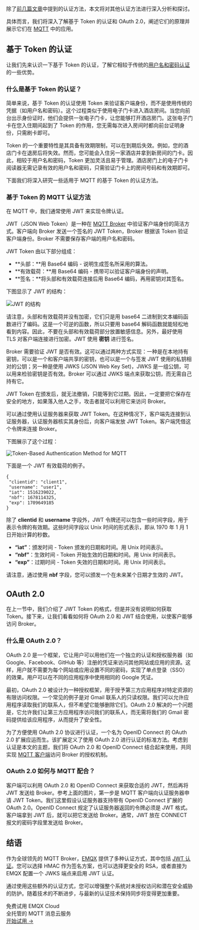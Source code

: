 除了[前几篇文章](https://www.emqx.com/zh/blog/leveraging-enhanced-authentication-for-mqtt-security)中提到的认证方法，本文将对其他认证方法进行深入分析和探讨。

具体而言，我们将深入了解基于 Token 的认证和 OAuth 2.0，阐述它们的原理并展示它们在 [MQTT](https://www.emqx.com/zh/blog/the-easiest-guide-to-getting-started-with-mqtt) 中的应用。

## 基于 Token 的认证

让我们先来认识一下基于 Token 的认证，了解它相较于传统的[用户名和密码认证](https://www.emqx.com/zh/blog/securing-mqtt-with-username-and-password-authentication)的一些优势。

### 什么是基于 Token 的认证？

简单来说，基于 Token 的认证使用 Token 来验证客户端身份，而不是使用传统的凭据（如用户名和密码）。这个过程类似于使用电子门卡进入酒店房间。当您向前台出示身份证时，他们会提供一张电子门卡，让您能够打开酒店房门。这张电子门卡在您入住期间起到了 Token 的作用，您无需每次进入房间时都向前台证明身份，只需刷卡即可。

Token 的一个重要特性是其具备有效期限制，可以在到期后失效。例如，您的酒店门卡在退房后将失效。然而，您可能会入住另一家酒店并拿到新房间的门卡。因此，相较于用户名和密码，Token 更加灵活且易于管理。酒店房门上的电子门卡阅读器无需记录有效的用户名和密码，只需验证门卡上的房间号码和有效期即可。

下面我们将深入研究一些适用于 MQTT 的基于 Token 的认证方法。

### 基于 Token 的 MQTT 认证方法

在 MQTT 中，我们通常使用 JWT 来实现令牌认证。

JWT（JSON Web Token）是一种在 [MQTT Broker](https://www.emqx.com/zh/blog/the-ultimate-guide-to-mqtt-broker-comparison) 中验证客户端身份的简洁方式。客户端向 Broker 发送一个签名的 JWT Token，Broker 根据该 Token 验证客户端身份。Broker 不需要保存客户端的用户名和密码。

JWT Token 由以下部分组成：

- **头部：**用 Base64 编码 - 说明生成签名所采用的算法。
- **有效载荷：**用 Base64 编码 - 携带可以验证客户端身份的声明。
- **签名：**将头部和有效载荷连接后用 Base64 编码，再用密钥对其签名。

下图显示了 JWT 的结构：

![ JWT 的结构](https://assets.emqx.com/images/9d05f5ef051239d8ed1121d696393d85.jpeg?imageMogr2/thumbnail/1520x)

请注意，头部和有效载荷并没有加密，它们只是用 base64 二进制到文本编码函数进行了编码。这是一个可逆的函数，所以只要用 base64 解码函数就能轻松地看到内容。因此，不要在头部和有效载荷部分放置敏感信息。另外，最好使用 TLS 对客户端连接进行加密。JWT 使用 **密钥** 进行签名。

Broker 需要验证 JWT 是否有效。这可以通过两种方式实现：一种是在本地持有密钥，可以是一个和客户端共享的密钥，也可以是一个与签发 JWT 使用的私钥相对的公钥；另一种是使用 JWKS (JSON Web Key Set)，JWKS 是一组公钥，可以用来检验密钥是否有效。Broker 可以通过 JWKS 端点来获取公钥，而无需自己持有它。

JWT Token 在颁发后，就无法撤销，只能等到它过期。因此，一定要把它保存在安全的地方，如果落入他人之手，攻击者就可以利用它来访问 Broker。

可以通过使用认证服务器来获取 JWT Token。在这种情况下，客户端先连接到认证服务器，认证服务器核实其身份后，向客户端发放 JWT Token。客户端凭借这个令牌来连接 Broker。

下图展示了这个过程：

![Token-Based Authentication Method for MQTT](https://assets.emqx.com/images/221320c394fc5847be187cc31ab5b3e4.jpeg?imageMogr2/thumbnail/1520x)

下面是一个 JWT 有效载荷的例子。

```
{
 "clientid": "client1",
 "username": "user1",
 "iat": 1516239022,
 "nbf": 1678114325,
 "exp": 1709649185
}
```

除了 **clientid** 和 **username** 字段外，JWT 令牌还可以包含一些时间字段，用于表示令牌的有效期。这些时间字段以 Unix 时间的形式表示，即从 1970 年 1 月 1 日开始计算的秒数。

- **“iat”**：颁发时间 - Token 颁发的日期和时间。用 Unix 时间表示。
- **“nbf”**：生效时间 - Token 开始生效的日期和时间。用 Unix 时间表示。
- **“exp”**：过期时间 - Token 失效的日期和时间。用 Unix 时间表示。

请注意，通过使用 **nbf** 字段，您可以颁发一个在未来某个日期才生效的 JWT。

## OAuth 2.0

在上一节中，我们介绍了 JWT Token 的格式，但是并没有说明如何获取 Token。接下来，让我们看看如何将 OAuth 2.0 和 JWT 结合使用，以使客户能够访问 Broker。

### 什么是 OAuth 2.0？

OAuth 2.0 是一个框架，它让用户可以用他们在一个独立的认证和授权服务器（如 Google、Facebook、GitHub 等）注册的凭证来访问其他网站或应用的资源。这样，用户就不需要为每个网站或应用设置不同的密码，实现了单点登录（SSO）的效果。用户可以在不同的应用程序中使用相同的 Google 凭证。

最初，OAuth 2.0 被设计为一种授权框架，用于授予第三方应用程序对特定资源的有限访问权限。一个常见的例子是对 Gmail 联系人的只读权限。我们可以允许应用程序读取我们的联系人，但不希望它能够删除它们。OAuth 2.0 解决的一个问题是，它允许我们让第三方应用程序访问我们的联系人，而无需将我们的 Gmail 密码提供给该应用程序，从而提升了安全性。

为了方便使用 OAuth 2.0 协议进行认证，一个名为 OpenID Connect 的 OAuth 2.0 扩展应运而生。该扩展定义了使用 OAuth 2.0 进行认证的标准方法。考虑到认证是本文的主题，我们将 OAuth 2.0 和 OpenID Connect 结合起来使用，共同实现 [MQTT 客户端](https://www.emqx.com/zh/blog/mqtt-client-tools)访问 Broker 的授权机制。

### OAuth 2.0 如何与 MQTT 配合？

客户端可以利用 OAuth 2.0 和 OpenID Connect 来获取合适的 JWT，然后再将 JWT 发送给 Broker。参考上面的图片，第一步是 MQTT 客户端向认证服务器申请 JWT Token。我们这里假设认证服务器支持带有 OpenID Connect 扩展的 OAuth 2.0。OpenID Connect 规定了认证服务器返回的令牌必须是 JWT 格式。客户端拿到 JWT 后，就可以把它发送给 Broker。通常，JWT 放在 CONNECT 报文的密码字段里发送给 Broker。

## 结语

作为全球领先的 MQTT Broker，[EMQX](https://www.emqx.io/zh) 提供了多种认证方式，其中包括 [JWT 认证](https://docs.emqx.com/zh/emqx/v5.0/access-control/authn/jwt.html)。您可以选择 HMAC 作为签名方案，也可以选择更安全的 RSA，或者直接为 EMQX 配置一个 JWKS 端点来启用 JWT 认证。

通过使用这些额外的认证方式，您可以增强整个系统对未授权访问和潜在安全威胁的防护。随着技术的不断进步，与最新的认证技术保持同步将变得更加重要。



<section class="promotion">
    <div>
        免费试用 EMQX Cloud
        <div class="is-size-14 is-text-normal has-text-weight-normal">全托管的 MQTT 消息云服务</div>
    </div>
    <a href="https://accounts-zh.emqx.com/signup?continue=https://cloud.emqx.com/console/deployments/0?oper=new" class="button is-gradient px-5">开始试用 →</a>
</section>
